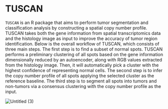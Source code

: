 # TUSCAN

`TUSCAN` is an R package that aims to perform tumor segmentation and classification analysis by constructing a spatial copy number profile. TUSCAN takes both the gene information from spatial transcriptomics data and the histology image as input to improve the accuracy of tumor region identification. Below is the overall workflow of TUSCAN, which consists of three main steps. The first step is to find a subset of normal spots. TUSCAN performs a preliminary
clustering of all spots based on the gene information dimensionally reduced by an autoencoder, along with RGB values extracted from the histology image. Then, it will automatically pick a cluster with the highest confidence of representing normal cells. The second step is to infer the copy number profile of all spots applying the selected cluster as the reference baseline. The third step is to segment all spots into tumors and non-tumors via a consensus clustering with the copy number profile as the input.

![Untitled (3)](https://github.com/CZang409/TUSCAN/assets/166551317/cdccc0c6-6feb-47ce-9782-f36a044eae2e)
